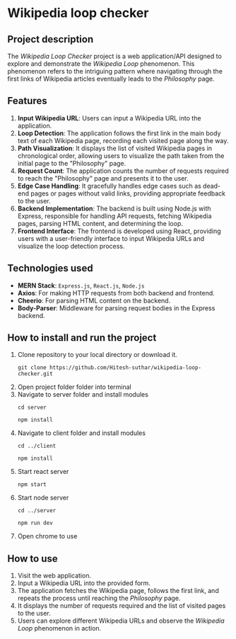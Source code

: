 # Wikipedia loop checker #

## Project description ##
The *Wikipedia Loop Checker* project is a web application/API designed to explore and demonstrate the *Wikipedia Loop* phenomenon. This phenomenon refers to the intriguing pattern where navigating through the first links of Wikipedia articles eventually leads to the *Philosophy* page.

## Features
1. **Input Wikipedia URL**: Users can input a Wikipedia URL into the application.
2. **Loop Detection**: The application follows the first link in the main body text of each Wikipedia page, recording each visited page along the way.
3. **Path Visualization**: It displays the list of visited Wikipedia pages in chronological order, allowing users to visualize the path taken from the initial page to the "Philosophy" page.
4. **Request Count**: The application counts the number of requests required to reach the "Philosophy" page and presents it to the user.
5. **Edge Case Handling**: It gracefully handles edge cases such as dead-end pages or pages without valid links, providing appropriate feedback to the user.
6. **Backend Implementation**: The backend is built using Node.js with Express, responsible for handling API requests, fetching Wikipedia pages, parsing HTML content, and determining the loop.
7. **Frontend Interface**: The frontend is developed using React, providing users with a user-friendly interface to input Wikipedia URLs and visualize the loop detection process.

## Technologies used 
* **MERN Stack**: `Express.js`, `React.js`, `Node.js`
* **Axios**: For making HTTP requests from both backend and frontend.
* **Cheerio**: For parsing HTML content on the backend.
* **Body-Parser**: Middleware for parsing request bodies in the Express backend.

## How to install and run the project
1. Clone repository to your local directory or download it.
   ```
   git clone https://github.com/Hitesh-suthar/wikipedia-loop-checker.git
   ```
2. Open project folder folder into terminal
3. Navigate to server folder and install modules
   ```
   cd server
   ```
   ```
   npm install
   ```
4. Navigate to client folder and install modules
   ```
   cd ../client
   ```
   ```
   npm install
   ```
5. Start react server
   ```
   npm start
   ```
6. Start node server
    ```
   cd ../server
   ```
   ```
   npm run dev
   ```
7. Open chrome to use

## How to use
1. Visit the web application.
2. Input a Wikipedia URL into the provided form.
3. The application fetches the Wikipedia page, follows the first link, and repeats the process until reaching the *Philosophy* page.
4. It displays the number of requests required and the list of visited pages to the user.
5. Users can explore different Wikipedia URLs and observe the *Wikipedia Loop* phenomenon in action.
   
